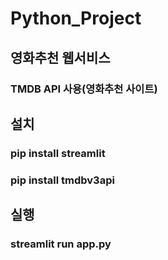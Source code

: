 # Python_Project
## 영화추천 웹서비스

### TMDB API 사용(영화추천 사이트)
## 설치
### pip install streamlit
### pip install tmdbv3api

## 실행
### streamlit run app.py